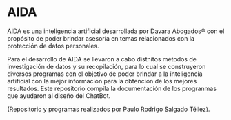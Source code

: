 # AIDA
AIDA es una inteligencia artificial desarrollada por Davara Abogados® con el propósito de poder brindar asesoría en temas relacionados con la protección de datos personales.  

Para el desarrollo de AIDA se llevaron a cabo distnitos métodos de investigación de datos y su recopilación, para lo cual se construyeron diversos programas con el objetivo de poder brindar a la inteligencia artificial con la mejor información para la obtención de los mejores resultados. Este repositorio compila la documentación de los progranmas que ayudaron al diseño del ChatBot.

(Repositorio y programas realizados por Paulo Rodrigo Salgado Téllez).
